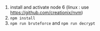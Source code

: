 
1. install and activate node 6 (linux : use https://github.com/creationix/nvm)
2. `npm install`
3. `npm run bruteforce` and `npm run decrypt`
